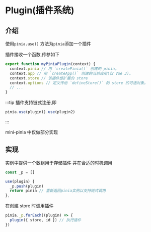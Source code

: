 # Plugin(插件系统)

## 介绍

使用`pinia.use()` 方法为`pinia`添加一个插件

插件接收一个函数,传参如下

```typescript
export function myPiniaPlugin(context) {
  context.pinia // 用 `createPinia()` 创建的 pinia。
  context.app // 用 `createApp()` 创建的当前应用(仅 Vue 3)。
  context.store // 该插件想扩展的 store
  context.options // 定义传给 `defineStore()` 的 store 的可选对象。
  // ...
}
```

:::tip
插件支持链式注册,即

```typescript
pinia.use(plugin1).use(plugin2)
```
:::

mini-pinia 中仅做部分实现

## 实现

实例中提供一个数组用于存储插件 并在合适的时机调用

```typescript
const _p = []

use(plugin) {
  _p.push(plugin)
  return pinia // 重新返回pinia实例以支持链式调用
},
```

在创建 store 时调用插件

```typescript
pinia._p.forEach((plugin) => {
  plugin({ store, id }) // 执行插件
})
```
